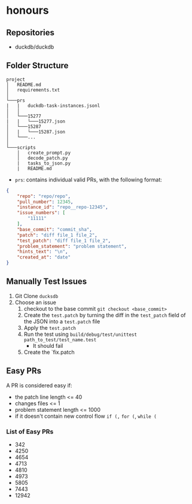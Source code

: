 # honours

## Repositories

- duckdb/duckdb

## Folder Structure

```none
project
│   README.md
│   requirements.txt  
│
└───prs
|   |   duckdb-task-instances.jsonl
│   │
│   └───15277
|   |   └───15277.json
│   └───15287
│   |   └───15287.json
│   └───...
│   
└───scripts
    │   create_prompt.py
    │   decode_patch.py
    |   tasks_to_json.py
    |   README.md
```

- `prs`: contains individual valid PRs, with the following format:

```json
{
    "repo": "repo/repo",
    "pull_number": 12345,
    "instance_id": "repo__repo-12345",
    "issue_numbers": [
        "11111"
    ],
    "base_commit": "commit_sha",
    "patch": "diff file_1 file_2",
    "test_patch": "diff file_1 file_2",
    "problem_statement": "problem statement",
    "hints_text": "\n",
    "created_at": "date"
}
```

## Manually Test Issues

1. Git Clone `ducksdb`
2. Choose an issue
    1. checkout to the base commit `git checkout <base_commit>`
    2. Create the `test.patch` by turning the diff in the `test_patch` field of the JSON into a `test.patch` file
    3. Apply the `test.patch`
    4. Run the test using `build/debug/test/unittest path_to_test/test_name.test`
        - It should fail
    5. Create the `fix.patch

## Easy PRs

A PR is considered easy if:

- the patch line length <= 40
- changes files <= 1
- problem statement length <= 1000
- if it doesn't contain new control flow `if (,` `for (`, `while (`

### List of Easy PRs

- 342
- 4250
- 4654
- 4713
- 4810
- 4973
- 5805
- 7443
- 12942
